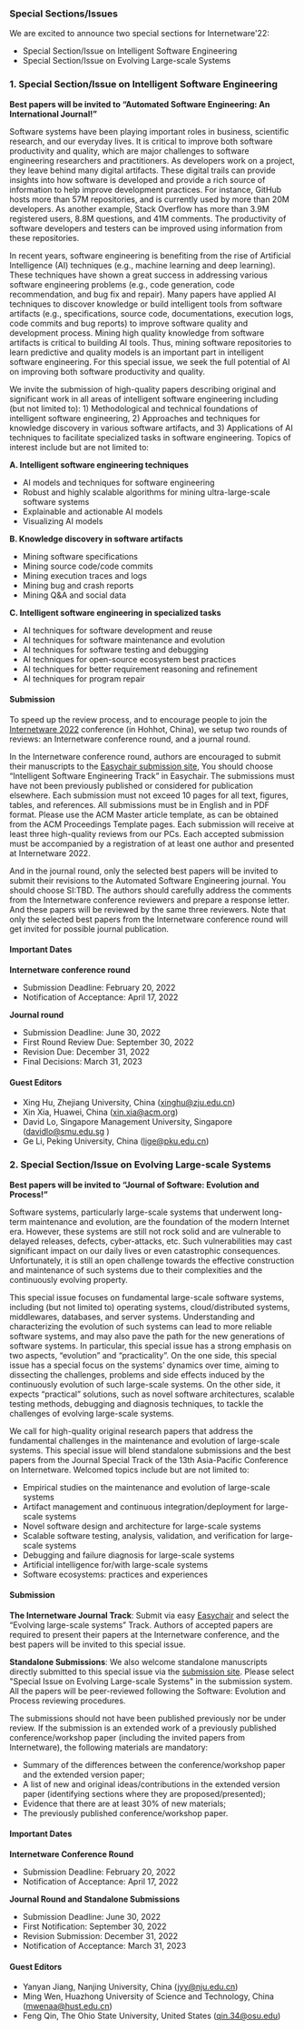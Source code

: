 ### Special Sections/Issues

We are excited to announce two special sections for Internetware'22:

- Special Section/Issue on Intelligent Software Engineering
- Special Section/Issue on Evolving Large-scale Systems

### 1. Special Section/Issue on Intelligent Software Engineering

**Best papers will be invited to “Automated Software Engineering: An International Journal!”**

Software systems have been playing important roles in business, scientific research, and our everyday lives. It is critical to improve both software productivity and quality, which are major challenges to software engineering researchers and practitioners. As developers work on a project, they leave behind many digital artifacts. These digital trails can provide insights into how software is developed and provide a rich source of information to help improve development practices. For instance, GitHub hosts more than 57M repositories, and is currently used by more than 20M developers. As another example, Stack Overflow has more than 3.9M registered users, 8.8M questions, and 41M comments. The productivity of software developers and testers can be improved using information from these repositories.

In recent years, software engineering is benefiting from the rise of Artificial Intelligence (AI) techniques (e.g., machine learning and deep learning). These techniques have shown a great success in addressing various software engineering problems (e.g., code generation, code recommendation, and bug fix and repair). Many papers have applied AI techniques to discover knowledge or build intelligent tools from software artifacts (e.g., specifications, source code, documentations, execution logs, code commits and bug reports) to improve software quality and development process. Mining high quality knowledge from software artifacts is critical to building AI tools. Thus, mining software repositories to learn predictive and quality models is an important part in intelligent software engineering. For this special issue, we seek the full potential of AI on improving both software productivity and quality.

We invite the submission of high-quality papers describing original and significant work in all areas of intelligent software engineering including (but not limited to): 1) Methodological and technical foundations of intelligent software engineering, 2) Approaches and techniques for knowledge discovery in various software artifacts, and 3) Applications of AI techniques to facilitate specialized tasks in software engineering. Topics of interest include but are not limited to:

**A. Intelligent software engineering techniques**

- AI models and techniques for software engineering
- Robust and highly scalable algorithms for mining ultra-large-scale software systems
- Explainable and actionable AI models
- Visualizing AI models

**B. Knowledge discovery in software artifacts**

- Mining software specifications
- Mining source code/code commits
- Mining execution traces and logs
- Mining bug and crash reports
- Mining Q&A and social data

**C. Intelligent software engineering in specialized tasks**

- AI techniques for software development and reuse
- AI techniques for software maintenance and evolution
- AI techniques for software testing and debugging
- AI techniques for open-source ecosystem best practices
- AI techniques for better requirement reasoning and refinement
- AI techniques for program repair

#### Submission

To speed up the review process, and to encourage people to join the [Internetware 2022](https://internetware2022.github.io/) conference (in Hohhot, China), we setup two rounds of reviews: an Internetware conference round, and a journal round.

In the Internetware conference round, authors are encouraged to submit their manuscripts to the [Easychair submission site](https://easychair.org/my/conference?conf=internetware2022), You should choose “Intelligent Software Engineering Track” in Easychair. The submissions must have not been previously published or considered for publication elsewhere. Each submission must not exceed 10 pages for all text, figures, tables, and references. All submissions must be in English and in PDF format. Please use the ACM Master article template, as can be obtained from the ACM Proceedings Template pages. Each submission will receive at least three high-quality reviews from our PCs. Each accepted submission must be accompanied by a registration of at least one author and presented at Internetware 2022.

And in the journal round, only the selected best papers will be invited to submit their revisions to the Automated Software Engineering journal. You should choose SI:TBD. The authors should carefully address the comments from the Internetware conference reviewers and prepare a response letter. And these papers will be reviewed by the same three reviewers. Note that only the selected best papers from the Internetware conference round will get invited for possible journal publication.

#### Important Dates

**Internetware conference round**

- Submission Deadline: February 20, 2022
- Notification of Acceptance: April 17, 2022

**Journal round**

- Submission Deadline: June 30, 2022
- First Round Review Due: September 30, 2022
- Revision Due: December 31, 2022
- Final Decisions: March 31, 2023

#### Guest Editors

- Xing Hu, Zhejiang University, China (xinghu@zju.edu.cn)
- Xin Xia, Huawei, China (xin.xia@acm.org)
- David Lo, Singapore Management University, Singapore (davidlo@smu.edu.sg )
- Ge Li, Peking University, China (lige@pku.edu.cn)

### 2. Special Section/Issue on Evolving Large-scale Systems

**Best papers will be invited to “Journal of Software: Evolution and Process!”**

Software systems, particularly large-scale systems that underwent long-term maintenance and evolution, are the foundation of the modern Internet era. However, these systems are still not rock solid and are vulnerable to delayed releases, defects, cyber-attacks, etc. Such vulnerabilities may cast significant impact on our daily lives or even catastrophic consequences. Unfortunately, it is still an open challenge towards the effective construction and maintenance of such systems due to their complexities and the continuously evolving property. 

This special issue focuses on fundamental large-scale software systems, including (but not limited to) operating systems, cloud/distributed systems, middlewares, databases, and server systems. Understanding and characterizing the evolution of such systems can lead to more reliable software systems, and may also pave the path for the new generations of software systems. In particular,  this special issue has a strong emphasis on two aspects, “evolution” and “practicality”. On the one side, this special issue has a special focus on the systems’ dynamics over time, aiming to dissecting the challenges, problems and side effects induced by the continuously evolution of such large-scale systems. On the other side, it expects “practical” solutions, such as novel software architectures, scalable testing methods, debugging and diagnosis techniques, to tackle the challenges of evolving large-scale systems.

We call for high-quality original research papers that address the fundamental challenges in the maintenance and evolution of large-scale systems. This special issue will blend standalone submissions and the best papers from the Journal Special Track of the 13th Asia-Pacific Conference on Internetware. Welcomed topics include but are not limited to:

- Empirical studies on the maintenance and evolution of large-scale systems
- Artifact management and continuous integration/deployment for large-scale systems
- Novel software design and architecture for large-scale systems
- Scalable software testing, analysis, validation, and verification for large-scale systems
- Debugging and failure diagnosis for large-scale systems
- Artificial intelligence for/with large-scale systems
- Software ecosystems: practices and experiences

#### Submission

**The Internetware Journal Track**: Submit via easy [Easychair](https://easychair.org/my/conference?conf=internetware2022) and select the “Evolving large-scale systems” Track.
Authors of accepted papers are required to present their papers at the Internetware conference, and the best papers will be invited to this special issue.

**Standalone Submissions**: We also welcome standalone manuscripts directly submitted to this special issue via the [submission site](http://mc.manuscriptcentral.com/jsme). Please select "Special Issue on Evolving Large-scale Systems" in the submission system. All the papers will be peer-reviewed following the Software: Evolution and Process reviewing procedures.

The submissions should not have been published previously nor be under review. If the submission is an extended work of a previously published conference/workshop paper (including the invited papers from Internetware), the following materials are mandatory:

- Summary of the differences between the conference/workshop paper and the extended version paper;
- A list of new and original ideas/contributions in the extended version paper (identifying sections where they are proposed/presented);
- Evidence that there are at least 30\% of new materials;
- The previously published conference/workshop paper. 

#### Important Dates

**Internetware Conference Round**

- Submission Deadline: February 20, 2022
- Notification of Acceptance: April 17, 2022

**Journal Round and Standalone Submissions**

- Submission Deadline: June 30, 2022
- First Notification: September 30, 2022
- Revision Submission: December 31, 2022
- Notification of Acceptance: March 31, 2023

#### Guest Editors

- Yanyan Jiang, Nanjing University, China (jyy@nju.edu.cn)
- Ming Wen, Huazhong University of Science and Technology, China (mwenaa@hust.edu.cn)
- Feng Qin, The Ohio State University, United States (qin.34@osu.edu)
